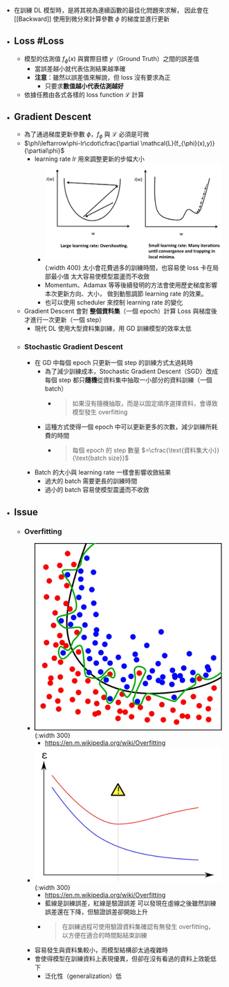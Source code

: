 - 在訓練 DL 模型時，是將其視為連續函數的最佳化問題來求解，
  因此會在 [[Backward]] 使用到微分來計算參數 $\phi$ 的梯度並進行更新
- ## Loss #Loss
	- 模型的估測值 $f_{\phi}(x)$ 與實際目標 $y$（Ground Truth）之間的誤差值
		- 當誤差越小就代表估測結果越準確
		- **注意**：雖然以誤差值來解說，但 loss 沒有要求為正
			- 只要求**數值越小代表估測越好**
	- 依據任務由各式各樣的 loss function $\mathcal{L}$ 計算
- ## Gradient Descent
	- 為了通過梯度更新參數 $\phi$，$f_{\phi}$ 與 $\mathcal{L}$ 必須是可微
	- $\phi\leftarrow\phi-lr\cdot\cfrac{\partial \mathcal{L}(f_{\phi}(x),y)}{\partial\phi}$
		- learning rate $lr$ 用來調整更新的步幅大小
			- ![2022-08-08-20-34-41.jpeg](../assets/2022-08-08-20-34-41.jpeg){:width 400}
			  太小會花費過多的訓練時間，也容易使 loss 卡在局部最小值
			  太大容易使模型震盪而不收斂
			- Momentum、Adamax 等等後續發明的方法會使用歷史梯度影響本次更新方向、大小，
			  做到動態調節 learning rate 的效果。
			- 也可以使用 scheduler 來控制 learning rate 的變化
	- Gradient Descent 會對 **整個資料集**（一個 epoch）計算 Loss 與梯度後才進行一次更新（一個 step）
		- 現代 DL 使用大型資料集訓練，用 GD 訓練模型的效率太低
	- ### Stochastic Gradient Descent
		- 在 GD 中每個 epoch 只更新一個 step 的訓練方式太過耗時
			- 為了減少訓練成本，Stochastic Gradient Descent（SGD）改成每個 step 都只**隨機**從資料集中抽取一小部分的資料訓練（一個 batch）
				- > 如果沒有隨機抽取，而是以固定順序選擇資料，會導致模型發生 overfitting
			- 這種方式使得一個 epoch 中可以更新更多的次數，減少訓練所耗費的時間
				- > 每個 epoch 的 step 數量 $=\cfrac{\text{資料集大小}}{\text{batch size}}$
		- Batch 的大小與 learning rate 一樣會影響收斂結果
			- 過大的 batch 需要更長的訓練時間
			- 過小的 batch 容易使模型震盪而不收斂
- ## Issue
	- ### Overfitting
		- ![2022-08-08-21-15-31.jpeg](../assets/2022-08-08-21-15-31.jpeg){:width 300}
			- https://en.m.wikipedia.org/wiki/Overfitting
		- ![2022-08-08-21-22-25.jpeg](../assets/2022-08-08-21-22-25.jpeg){:width 300}
			- https://en.m.wikipedia.org/wiki/Overfitting
			- 藍線是訓練誤差，紅線是驗證誤差
			  可以發現在虛線之後雖然訓練誤差還在下降，但驗證誤差卻開始上升
			- > 在訓練過程可使用驗證資料集確認有無發生 overfitting，
			  > 以方便在適合的時間點結束訓練
		- 容易發生與資料集較小，而模型結構卻太過複雜時
		- 會使得模型在訓練資料上表現優異，但卻在沒有看過的資料上效能低下
			- 泛化性（generalization）低
